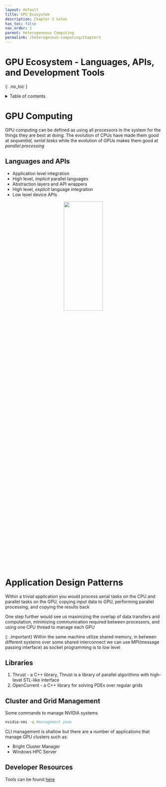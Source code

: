 ```yaml
---
layout: default
title: GPU Ecosystem
description: Chapter 3 notes
has_toc: false
nav_order: 1
parent: Heterogeneous Computing
permalink: /heterogenous-computing/Chapter3
---
```

# GPU Ecosystem - Languages, APIs, and Development Tools
{: .no_toc }

<details closed markdown="block">
  <summary>
    Table of contents
  </summary>
  {: .text-delta }
1. TOC
{:toc}
</details>

# GPU Computing
GPU computing can be defined as using all processors in the system for the things they are best at doing. The evolution of CPUs have made them good at _sequential, serial tasks_ while the evolution of GPUs makes them good at _parallel processing_

## Languages and APIs
- Application level integration
- High level, _implicit_ parallel languages
- Abstraction layers and API wrappers
- High level, _explicit_ language integration
- Low level device APIs

<p align="center">
  <img src="{{site.baseurl}}/assets/hetero-computing/languages.png"  width="50%" height="30%">
</p>

# Application Design Patterns    
Within a trivial application you would process serial tasks on the CPU and parallel tasks on the GPU, copying input data to GPU, performing parallel processing, and copying the results back

One step further would see us maximizing the overlap of data transfers and computation, minimizing communication required between processors, and using one CPU thread to manage each GPU

{: .important}
Within the same machine utilize shared memory, in between different systems over some shared interconnect we can use MPI(message passing interface) as socket programming is to low level

## Libraries
1. Thrust - a C++ library, Thrust is a library of parallel algorithms with high-level STL-like interface
2. OpenCurrent - a C++ library for solving PDEs over regular grids

## Cluster and Grid Management
Some commands to manage NVIDIA systems

```bash
nvidia-smi -q #management pane
```

CLI management is shallow but there are a number of applications that manage GPU clusters such as:
- Bright Cluster Manager
- Windows HPC Server

## Developer Resources
Tools can be found [here](https://developer.nvidia.com)




